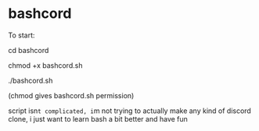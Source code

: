 # bashcord
To start:

cd bashcord

chmod +x bashcord.sh

./bashcord.sh

(chmod gives bashcord.sh permission)

script isn`t complicated, i`m not trying to actually make any kind of discord clone, i just want to learn bash a bit better and have fun
